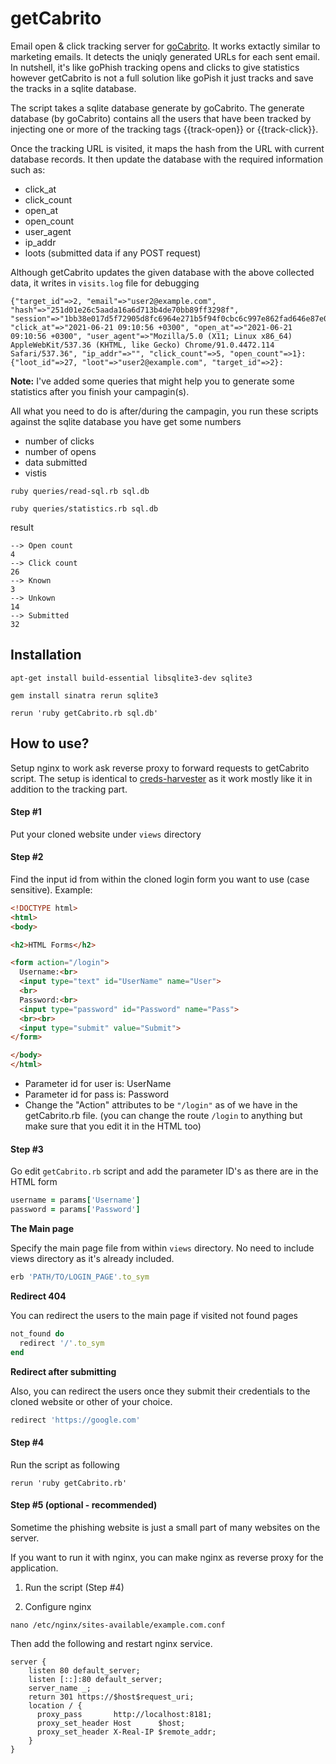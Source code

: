 # getCabrito
Email open &amp; click tracking server for [goCabrito](https://github.com/KINGSABRI/goCabrito). It works extactly similar to marketing emails. It detects the uniqly generated URLs for each sent email. In nutshell, it's like goPhish tracking opens and clicks to give statistics however getCabrito is not a full solution like goPish it just tracks and save the tracks in a sqlite database.

The script takes a sqlite database generate by goCabrito. The generate database (by goCabrito) contains all the users that have been tracked by injecting one or more of the tracking tags {{track-open}} or {{track-click}}.

Once the tracking URL is visited, it maps the hash from the URL with current database records. It then update the database with the required information such as: 
- click_at
- click_count
- open_at
- open_count
- user_agent
- ip_addr
- loots (submitted data if any POST request)

Although getCabrito updates the given database with the above collected data, it writes in `visits.log` file for debugging

```
{"target_id"=>2, "email"=>"user2@example.com", "hash"=>"251d01e26c5aada16a6d713b4de70bb89ff3298f", "session"=>"1bb38e017d5f72905d8fc6964e271b5f94f0cbc6c997e862fad646e87e05c3ec", "click_at"=>"2021-06-21 09:10:56 +0300", "open_at"=>"2021-06-21 09:10:56 +0300", "user_agent"=>"Mozilla/5.0 (X11; Linux x86_64) AppleWebKit/537.36 (KHTML, like Gecko) Chrome/91.0.4472.114 Safari/537.36", "ip_addr"=>"", "click_count"=>5, "open_count"=>1}: 
{"loot_id"=>27, "loot"=>"user2@example.com", "target_id"=>2}: 
```


**Note:** I've added some queries that might help you to generate some statistics after you finish your campagin(s). 

All what you need to do is after/during the campagin, you run these scripts against the sqlite database you have get some numbers
- number of clicks
- number of opens
- data submitted 
- vistis 


```
ruby queries/read-sql.rb sql.db
```

```
ruby queries/statistics.rb sql.db
```

result
```
--> Open count
4
--> Click count
26
--> Known
3
--> Unkown
14
--> Submitted
32
```

## Installation 
```
apt-get install build-essential libsqlite3-dev sqlite3
```

```
gem install sinatra rerun sqlite3
```

```
rerun 'ruby getCabrito.rb sql.db'
```


## How to use?
Setup nginx to work ask reverse proxy to forward requests to getCabrito script. The setup is identical to [creds-harvester](https://github.com/KINGSABRI/creds-harvester) as it work mostly like it in addition to the tracking part.


#### Step #1
Put your cloned website under `views` directory

#### Step #2 
Find the input id from within the cloned login form you want to use (case sensitive).
Example: 
```html
<!DOCTYPE html>
<html>
<body>

<h2>HTML Forms</h2>

<form action="/login">
  Username:<br>
  <input type="text" id="UserName" name="User">
  <br>
  Password:<br>
  <input type="password" id="Password" name="Pass">
  <br><br>
  <input type="submit" value="Submit">
</form> 

</body>
</html>
```

- Parameter id for user is: UserName
- Parameter id for pass is: Password
- Change the "Action" attributes to be `"/login"`  as of we have in the getCabrito.rb file. (you can change the route `/login` to anything but make sure that you edit it in the HTML too)
#### Step #3
Go edit `getCabrito.rb` script and add the parameter ID's as there are in the HTML form
```ruby
username = params['Username']
password = params['Password']
```

**The Main page**

Specify the main page file from within `views` directory. No need to include views directory as it's already included.

```ruby
erb 'PATH/TO/LOGIN_PAGE'.to_sym
```

**Redirect 404**

You can redirect the users to the main page if visited not found pages
```ruby
not_found do
  redirect '/'.to_sym
end
```

**Redirect after submitting**

Also, you can redirect the users once they submit their credentials to the cloned website or other of your choice.
```ruby
redirect 'https://google.com'
```

#### Step #4
Run the script as following 

```
rerun 'ruby getCabrito.rb'
```

#### Step #5 (optional - recommended)
Sometime the phishing website is just a small part of many websites on the server. 

If you want to run it with nginx, you can make nginx as reverse proxy for the application. 

1. Run the script (Step #4)

2. Configure nginx 

```
nano /etc/nginx/sites-available/example.com.conf
```
Then add the following and restart nginx service.

```
server {
    listen 80 default_server;
    listen [::]:80 default_server;
    server_name _;
    return 301 https://$host$request_uri;
    location / {
      proxy_pass       http://localhost:8181;
      proxy_set_header Host      $host;
      proxy_set_header X-Real-IP $remote_addr;
    }
}
```

